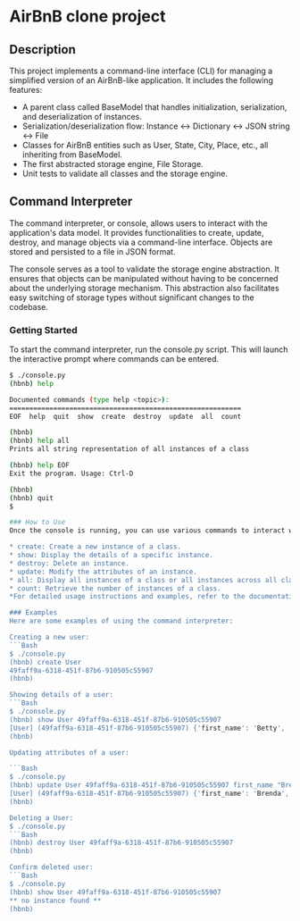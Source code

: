 # **AirBnB clone project**

## Description
This project implements a command-line interface (CLI) for managing a simplified version of an AirBnB-like application. It includes the following features:

* A parent class called BaseModel that handles initialization, serialization, and deserialization of instances.
* Serialization/deserialization flow: Instance <-> Dictionary <-> JSON string <-> File
* Classes for AirBnB entities such as User, State, City, Place, etc., all inheriting from BaseModel.
* The first abstracted storage engine, File Storage.
* Unit tests to validate all classes and the storage engine.

## Command Interpreter
The command interpreter, or console, allows users to interact with the application's data model. It provides functionalities to create, update, destroy, and manage objects via a command-line interface. Objects are stored and persisted to a file in JSON format.

The console serves as a tool to validate the storage engine abstraction. It ensures that objects can be manipulated without having to be concerned about the underlying storage mechanism. This abstraction also facilitates easy switching of storage types without significant changes to the codebase.

### Getting Started
To start the command interpreter, run the console.py script. This will launch the interactive prompt where commands can be entered.

```Bash
$ ./console.py
(hbnb) help

Documented commands (type help <topic>):
==========================================================
EOF  help  quit  show  create  destroy  update  all  count

(hbnb)
(hbnb) help all
Prints all string representation of all instances of a class

(hbnb) help EOF
Exit the program. Usage: Ctrl-D

(hbnb)
(hbnb) quit
$

### How to Use
Once the console is running, you can use various commands to interact with the application's data model. Some of the supported commands include:

* create: Create a new instance of a class.
* show: Display the details of a specific instance.
* destroy: Delete an instance.
* update: Modify the attributes of an instance.
* all: Display all instances of a class or all instances across all classes.
* count: Retrieve the number of instances of a class.
*For detailed usage instructions and examples, refer to the documentation or use the help command within the console.*

### Examples
Here are some examples of using the command interpreter:

Creating a new user:
```Bash
$ ./console.py
(hbnb) create User
49faff9a-6318-451f-87b6-910505c55907
(hbnb)

Showing details of a user:
```Bash
$ ./console.py
(hbnb) show User 49faff9a-6318-451f-87b6-910505c55907
[User] (49faff9a-6318-451f-87b6-910505c55907) {'first_name': 'Betty', 'last_name': 'Bar', 'created_at': datetime.datetime(2017, 9, 28, 21, 12, 19, 611352), 'updated_at': datetime.datetime(2017, 9, 28, 21, 12, 19, 611363), 'password': '63a9f0ea7bb98050796b649e85481845', 'email': 'airbnb@mail.com', 'id': '246c227a-d5c1-403d-9bc7-6a47bb9f0f68'}
(hbnb)

Updating attributes of a user:

```Bash
$ ./console.py
(hbnb) update User 49faff9a-6318-451f-87b6-910505c55907 first_name "Brenda"
[User] (49faff9a-6318-451f-87b6-910505c55907) {'first_name': 'Brenda', 'last_name': 'Bar', 'created_at': datetime.datetime(2017, 9, 28, 21, 12, 19, 611352), 'updated_at': datetime.datetime(2017, 9, 28, 21, 12, 19, 611363), 'password': '63a9f0ea7bb98050796b649e85481845', 'email': 'airbnb@mail.com', 'id': '246c227a-d5c1-403d-9bc7-6a47bb9f0f68'}
(hbnb)

Deleting a User:
$ ./console.py
```Bash
(hbnb) destroy User 49faff9a-6318-451f-87b6-910505c55907
(hbnb)

Confirm deleted user:
```Bash
$ ./console.py
(hbnb) show User 49faff9a-6318-451f-87b6-910505c55907
** no instance found **
(hbnb)
